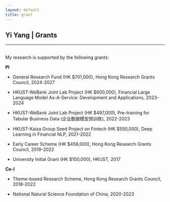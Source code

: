 ```yaml
---
layout: default
title: grant
---
```


## Yi Yang | Grants

* * *

<br>
My research is supported by the following grants:

**PI** 

+ General Research Fund (HK $701,000), Hong Kong Research Grants Council, 2024-2027

+ HKUST-WeBank Joint Lab Project (HK $600,000), Financial Large Language Model As-A-Service: Development and Applications, 2023-2024

+ HKUST-WeBank Joint Lab Project (HK $497,000), Pre-training for Tabular Business Data (企业数据模型预训练), 2022-2023

+ HKUST-Kaisa Group Seed Project on Fintech (HK $550,000), Deep Learning in Financial NLP, 2021-2022

+ Early Career Scheme (HK $458,000), Hong Kong Research Grants Council, 2019-2022

+ University Initial Grant (HK $100,000), HKUST, 2017

**Co-I**

+ Theme-based Research Scheme, Hong Kong Research Grants Council, 2018-2022

+ National Natural Science Foundation of China, 2020-2023
